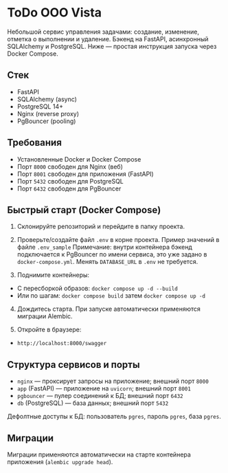 # ToDo OOO Vista

Небольшой сервис управления задачами: создание, изменение, отметка о выполнении и удаление. Бэкенд на FastAPI, асинхронный SQLAlchemy и PostgreSQL. Ниже — простая инструкция запуска через Docker Compose.

## Стек
- FastAPI
- SQLAlchemy (async)
- PostgreSQL 14+
- Nginx (reverse proxy)
- PgBouncer (pooling)

## Требования
- Установленные Docker и Docker Compose
- Порт `8000` свободен для Nginx (веб)
- Порт `8001` свободен для приложения (FastAPI)
- Порт `5432` свободен для PostgreSQL
- Порт `6432` свободен для PgBouncer

## Быстрый старт (Docker Compose)
1) Склонируйте репозиторий и перейдите в папку проекта.

2) Проверьте/создайте файл `.env` в корне проекта. Пример значений в файле `.env_sample`
Примечание: внутри контейнера бэкенд подключается к PgBouncer по имени сервиса, это уже задано в `docker-compose.yml`. Менять `DATABASE_URL` в `.env` не требуется.

3) Поднимите контейнеры:
- С пересборкой образов: `docker compose up -d --build`
- Или по шагам: `docker compose build` затем `docker compose up -d`

4) Дождитесь старта. При запуске автоматически применяются миграции Alembic.

5) Откройте в браузере:
- `http://localhost:8000/swagger`

## Структура сервисов и порты
- `nginx` — проксирует запросы на приложение; внешний порт `8000`
- `app` (FastAPI) — приложение на `uvicorn`; внешний порт `8001`
- `pgbouncer` — пулер соединений к БД; внешний порт `6432`
- `db` (PostgreSQL) — база данных; внешний порт `5432`

Дефолтные доступы к БД: пользователь `pgres`, пароль `pgres`, база `pgres`.

## Миграции
Миграции применяются автоматически на старте контейнера приложения (`alembic upgrade head`).


